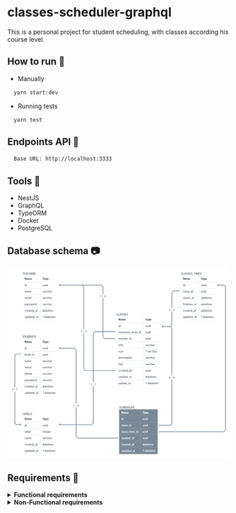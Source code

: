 # classes-scheduler-graphql
This is a personal project for student scheduling, with classes according his course level.


## How to run :rocket:
<!-- - Basta construir as imagens com o docker-compose

```sh
  docker-compose -f docker-compose.dev.yml up -d --build
```

ou manualmente: -->
- Manually
```sh
  yarn start:dev
```

- Running tests
```sh
  yarn test
```

## Endpoints API 📡
```md
  Base URL: http://localhost:3333
```

## Tools :toolbox:
  - NestJS
  - GraphQL
  - TypeORM
  - Docker
  - PostgreSQL

## Database schema :camera:
<img src=".github/assets/database-schema.png" alt="DB Schema">

## Requirements :construction_worker:

<details>
  <summary><b>Functional requirements</b></summary>

  | N° | Name | OK |
  |----|-----------------------------------|----|
  | 01 | A Teacher can create many classes | |
  | 02 | A Teacher can create many appointments to the classes | |
  | 03 | A Teacher cannot create more than one appointment at the same period (day and time) | |
  | 04 | A Teacher can see all appointments he made in a day | |
  | 05 | A Teacher can see all appointments he made by a period of time | |
  | 06 | A Teacher can check if the Student attended the schedule | |
  | 07 | A Teacher can update the Student level to any other higher | |
  | 08 | A Student can schedule many classes (appointments) | |
  | 09 | A Student cannot schedule more than one class (appointments) at the same period (day and time) | |
  | 10 | A Student can schedule a class only if he has the minimum required level to participate | |
  | 11 | A Student can view all the classes (appointments) where his level is lower than or equal class levels | |
</details>

<details>
  <summary><b>Non-Functional requirements</b></summary>

  | FR N° | N° | Name | OK |
  |-------|----|----------------------------------|----|
  |  01   | 01 | A Teacher must select a valid level to create a class | |
  |  02   | 02 | An Appointment must have an start and finish times | |
  |  02   | 03 | An Appointment can be created only by a Teacher | |
  |  03   | 04 | A message must be shown saying that the period was already chosen | |
  |  03   | 05 | A new time can be suggested when the Teacher choose an used period | |
  |  04   | 06 | A date in american format (year-month-day) must be passed | |
  |  05   | 07 | A initial and final dates in american format (year-month-day) must be passed and return grouped by day | |
  |  09   | 09 | A message must be shown saying that the Student cannot select two classes at the same period and which was chosen before | |
</details>